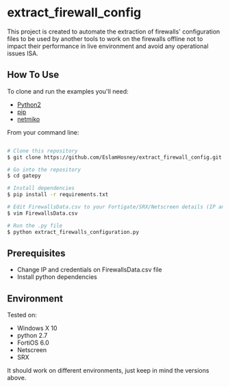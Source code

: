 # extract_firewall_config
This project is created to automate the extraction of firewalls' configuration files to be used by another tools to work on the firewalls offline not to impact their performance in live environment and avoid any operational issues ISA. 

## How To Use

To clone and run the examples you'll need:
* [Python2](https://www.python.org/downloads/)
* [pip](https://pip.pypa.io/en/stable/installing/)
* [netmiko](https://pypi.org/project/netmiko/)

From your command line:

```bash

# Clone this repository
$ git clone https://github.com/EslamHosney/extract_firewall_config.git

# Go into the repository
$ cd gatepy

# Install dependencies
$ pip install -r requirements.txt

# Edit FirewallsData.csv to your Fortigate/SRX/Netscreen details (IP and credentials)
$ vim FirewallsData.csv

# Run the .py file
$ python extract_firewalls_configuration.py
```


## Prerequisites

* Change IP and credentials on FirewallsData.csv file
* Install python dependencies


## Environment

Tested on:
* Windows X 10
* python 2.7
* FortiOS 6.0
* Netscreen
* SRX

It should work on different environments, just keep in mind the versions above.

